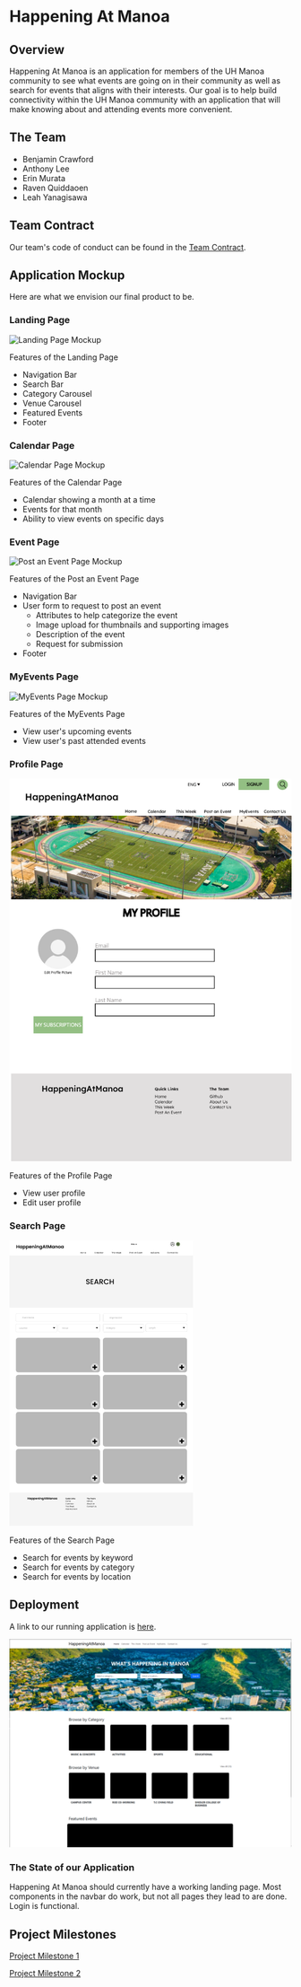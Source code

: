 # Happening At Manoa

## Overview

Happening At Manoa is an application for members of the UH Manoa community to see what events are going on in their community as well as search for events that aligns with their interests. Our goal is to help build connectivity within the UH Manoa community with an application that will make knowing about and attending events more convenient.

## The Team

- Benjamin Crawford
- Anthony Lee
- Erin Murata
- Raven Quiddaoen
- Leah Yanagisawa

## Team Contract

Our team's code of conduct can be found in the [Team Contract](https://docs.google.com/document/d/1G973eUKhsXuxS8ETUO21Ykb6mgbJwUbbN-DVYe3XoCo/edit?usp=sharing).

## Application Mockup

Here are what we envision our final product to be.

### Landing Page

![Landing Page Mockup](./assets/Mockup_LandingPage.png)

Features of the Landing Page
- Navigation Bar
- Search Bar
- Category Carousel
- Venue Carousel
- Featured Events
- Footer

### Calendar Page

![Calendar Page Mockup](./assets/calendar-page.png)

Features of the Calendar Page
- Calendar showing a month at a time
- Events for that month
- Ability to view events on specific days

### Event Page

![Post an Event Page Mockup](./assets/Mockup_EventPost.png)

Features of the Post an Event Page
- Navigation Bar
- User form to request to post an event
  - Attributes to help categorize the event
  - Image upload for thumbnails and supporting images
  - Description of the event
  - Request for submission
- Footer

### MyEvents Page

![MyEvents Page Mockup](./assets/myevents-page.png)

Features of the MyEvents Page
- View user's upcoming events
- View user's past attended events

### Profile Page

![Profile Page Mockup](./assets/Mockup_MyProfile.png)

Features of the Profile Page
- View user profile
- Edit user profile

### Search Page

![Search Page Mockup](./assets/searchpage.PNG)

Features of the Search Page
- Search for events by keyword
- Search for events by category
- Search for events by location

## Deployment

A link to our running application is [here](http://137.184.104.184/).

![App as of M1](./assets/M1-app-update.png)

### The State of our Application

Happening At Manoa should currently have a working landing page. Most components in the navbar do work, but not all pages they lead to are done. Login is functional.

## Project Milestones

[Project Milestone 1](https://github.com/orgs/happeningatmanoa/projects/4)

[Project Milestone 2](https://github.com/orgs/happeningatmanoa/projects/2)
